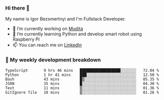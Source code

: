 ### Hi there 👋

My name is Igor Bezsmertnyi and I'm Fullstack Developer.

- 🔭 I’m currently working on [Mudita](https://mudita.com/)
- 🌱 I’m currently learning Python and develop smart robot using Raspberry PI
- 📫 You can reach me on [LinkedIn](https://www.linkedin.com/in/igor-bezsmertnyi-529522114/)

### 🧮 My weekly development breakdown
<!--START_SECTION:waka-->

```text
TypeScript       9 hrs 46 mins   ██████████████████░░░░░░░   72.04 %
Python           1 hr 41 mins    ███░░░░░░░░░░░░░░░░░░░░░░   12.50 %
Bash             43 mins         █▒░░░░░░░░░░░░░░░░░░░░░░░   05.35 %
JSON             35 mins         █░░░░░░░░░░░░░░░░░░░░░░░░   04.30 %
Text             11 mins         ▒░░░░░░░░░░░░░░░░░░░░░░░░   01.36 %
GitIgnore file   10 mins         ▒░░░░░░░░░░░░░░░░░░░░░░░░   01.26 %
```

<!--END_SECTION:waka-->

<!--
**igorbezsmertnyi/igorbezsmertnyi** is a ✨ _special_ ✨ repository because its `README.md` (this file) appears on your GitHub profile.

Here are some ideas to get you started:

- 🔭 I’m currently working on ...
- 🌱 I’m currently learning ...
- 👯 I’m looking to collaborate on ...
- 🤔 I’m looking for help with ...
- 💬 Ask me about ...
- 📫 How to reach me: ...
- 😄 Pronouns: ...
- ⚡ Fun fact: ...
-->
